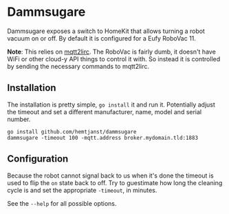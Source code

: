 # Dammsugare

Dammsugare exposes a switch to HomeKit that allows turning a robot vacuum
on or off. By default it is configured for a Eufy RoboVac 11.

**Note**: This relies on [mqtt2lirc][lirc]. The RoboVac is fairly dumb, it
doesn't have WiFi or other cloud-y API things to control it with. So instead
it is controlled by sending the necessary commands to mqtt2lirc.

## Installation

The installation is pretty simple, `go install` it and run it. Potentially
adjust the timeout and set a different manufacturer, name, model and serial
number.

```
go install github.com/hemtjanst/dammsugare
dammsugare -timeout 100 -mqtt.address broker.mydomain.tld:1883
```

## Configuration

Because the robot cannot signal back to us when it's done the timeout is used
to flip the `on` state back to off. Try to guestimate how long the cleaning
cycle is and set the appropriate `-timeout`, in minutes.

See the `--help` for all possible options.

[lirc]: https://github.com/hemtjanst/mqtt2lirc
